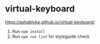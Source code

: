 # virtual-keyboard

https://ashablyka.github.io/virtual-keyboard/


1. Run `npm install`
2. Run `npm run lint` for styleguide check
